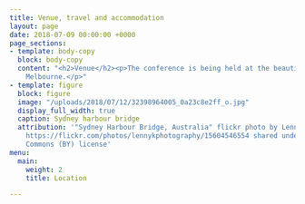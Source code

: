 ```yaml
---
title: Venue, travel and accommodation
layout: page
date: 2018-07-09 00:00:00 +0000
page_sections:
- template: body-copy
  block: body-copy
  content: "<h2>Venue</h2><p>The conference is being held at the beautiful Grand Hyatt
    Melbourne.</p>"
- template: figure
  block: figure
  image: "/uploads/2018/07/12/32398964005_0a23c8e2ff_o.jpg"
  display_full_width: true
  caption: Sydney harbour bridge
  attribution: '"Sydney Harbour Bridge, Australia" flickr photo by Lenny K Photography
    https://flickr.com/photos/lennykphotography/15604546554 shared under a Creative
    Commons (BY) license'
menu:
  main:
    weight: 2
    title: Location

---
```

